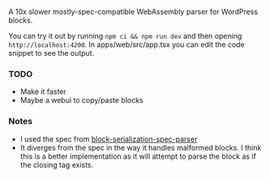 A 10x slower mostly-spec-compatible WebAssembly parser for WordPress blocks.

You can try it out by running `npm ci && npm run dev` and then opening `http://localhost:4200`. In apps/web/src/app.tsx you can edit the code snippet to see the output.

### TODO
- Make it faster
- Maybe a webui to copy/paste blocks

### Notes
- I used the spec from [block-serialization-spec-parser](https://github.com/WordPress/gutenberg/tree/trunk/packages/block-serialization-spec-parser)
- It diverges from the spec in the way it handles malformed blocks. I think this is a better implementation as it will attempt to parse the block as if the closing tag exists.
